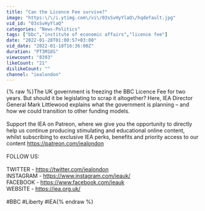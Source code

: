```yaml
---
title: "Can the Licence Fee survive?"
image: "https:\/\/i.ytimg.com\/vi\/03sSvHyYlaQ\/hqdefault.jpg"
vid_id: "03sSvHyYlaQ"
categories: "News-Politics"
tags: ["bbc","institute of economic affairs","licence fee"]
date: "2022-01-28T01:00:57+03:00"
vid_date: "2022-01-18T16:36:00Z"
duration: "PT3M18S"
viewcount: "8393"
likeCount: "21"
dislikeCount: ""
channel: "iealondon"
---
```

{% raw %}The UK government is freezing the BBC Licence Fee for two years. But should it be legislating to scrap it altogether? Here, IEA Director General Mark Littlewood explains what the government is planning – and how we could transition to other funding models.<br /><br />Support the IEA on Patreon, where we give you the opportunity to directly help us continue producing stimulating and educational online content, whilst subscribing to exclusive IEA perks, benefits and priority access to our content <a rel="nofollow" target="blank" href="https://patreon.com/iealondon">https://patreon.com/iealondon</a>  <br /><br />FOLLOW US:<br /><br />TWITTER - <a rel="nofollow" target="blank" href="https://twitter.com/iealondon​​">https://twitter.com/iealondon​​</a><br />INSTAGRAM - <a rel="nofollow" target="blank" href="https://www.instagram.com/ieauk/​​">https://www.instagram.com/ieauk/​​</a><br />FACEBOOK - <a rel="nofollow" target="blank" href="https://www.facebook.com/ieauk​​">https://www.facebook.com/ieauk​​</a><br />WEBSITE - <a rel="nofollow" target="blank" href="https://iea.org.uk/">https://iea.org.uk/</a><br /><br />#BBC #Liberty #IEA{% endraw %}
